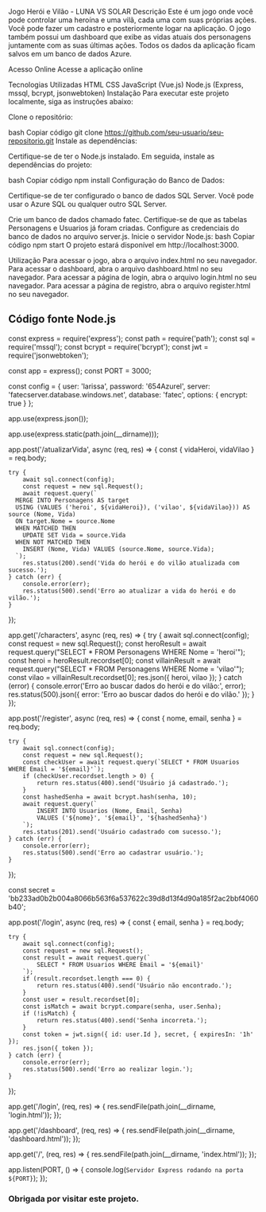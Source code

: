 Jogo Herói e Vilão - LUNA VS SOLAR
Descrição
Este é um jogo onde você pode controlar uma heroína e uma vilã, cada uma com suas próprias ações. Você pode fazer um cadastro e posteriormente logar na aplicação. O jogo também possui um dashboard que exibe as vidas atuais dos personagens juntamente com as suas últimas ações. Todos os dados da aplicação ficam salvos em um banco de dados Azure.

Acesso Online
Acesse a aplicação online

Tecnologias Utilizadas
HTML
CSS
JavaScript (Vue.js)
Node.js (Express, mssql, bcrypt, jsonwebtoken)
Instalação
Para executar este projeto localmente, siga as instruções abaixo:

Clone o repositório:

bash
Copiar código
git clone https://github.com/seu-usuario/seu-repositorio.git
Instale as dependências:

Certifique-se de ter o Node.js instalado. Em seguida, instale as dependências do projeto:

bash
Copiar código
npm install
Configuração do Banco de Dados:

Certifique-se de ter configurado o banco de dados SQL Server. Você pode usar o Azure SQL ou qualquer outro SQL Server.

Crie um banco de dados chamado fatec.
Certifique-se de que as tabelas Personagens e Usuarios já foram criadas.
Configure as credenciais do banco de dados no arquivo server.js.
Inicie o servidor Node.js:
bash
Copiar código
npm start
O projeto estará disponível em http://localhost:3000.

Utilização
Para acessar o jogo, abra o arquivo index.html no seu navegador.
Para acessar o dashboard, abra o arquivo dashboard.html no seu navegador.
Para acessar a página de login, abra o arquivo login.html no seu navegador.
Para acessar a página de registro, abra o arquivo register.html no seu navegador.

## Código fonte Node.js
const express = require('express');
const path = require('path');
const sql = require('mssql');
const bcrypt = require('bcrypt');
const jwt = require('jsonwebtoken');

const app = express();
const PORT = 3000;

const config = {
    user: 'larissa',
    password: '654Azurel',
    server: 'fatecserver.database.windows.net',
    database: 'fatec',
    options: {
        encrypt: true
    }
};

app.use(express.json());

app.use(express.static(path.join(__dirname)));

app.post('/atualizarVida', async (req, res) => {
    const { vidaHeroi, vidaVilao } = req.body;

    try {
        await sql.connect(config);
        const request = new sql.Request();
        await request.query(`
      MERGE INTO Personagens AS target
      USING (VALUES ('heroi', ${vidaHeroi}), ('vilao', ${vidaVilao})) AS source (Nome, Vida)
      ON target.Nome = source.Nome
      WHEN MATCHED THEN
        UPDATE SET Vida = source.Vida
      WHEN NOT MATCHED THEN
        INSERT (Nome, Vida) VALUES (source.Nome, source.Vida);
      `);
        res.status(200).send('Vida do herói e do vilão atualizada com sucesso.');
    } catch (err) {
        console.error(err);
        res.status(500).send('Erro ao atualizar a vida do herói e do vilão.');
    }
});

app.get('/characters', async (req, res) => {
    try {
        await sql.connect(config);
        const request = new sql.Request();
        const heroResult = await request.query("SELECT * FROM Personagens WHERE Nome = 'heroi'");
        const heroi = heroResult.recordset[0];
        const villainResult = await request.query("SELECT * FROM Personagens WHERE Nome = 'vilao'");
        const vilao = villainResult.recordset[0];
        res.json({ heroi, vilao });
    } catch (error) {
        console.error('Erro ao buscar dados do herói e do vilão:', error);
        res.status(500).json({ error: 'Erro ao buscar dados do herói e do vilão.' });
    }
});

app.post('/register', async (req, res) => {
    const { nome, email, senha } = req.body;

    try {
        await sql.connect(config);
        const request = new sql.Request();
        const checkUser = await request.query(`SELECT * FROM Usuarios WHERE Email = '${email}'`);
        if (checkUser.recordset.length > 0) {
            return res.status(400).send('Usuário já cadastrado.');
        }
        const hashedSenha = await bcrypt.hash(senha, 10);
        await request.query(`
            INSERT INTO Usuarios (Nome, Email, Senha)
            VALUES ('${nome}', '${email}', '${hashedSenha}')
        `);
        res.status(201).send('Usuário cadastrado com sucesso.');
    } catch (err) {
        console.error(err);
        res.status(500).send('Erro ao cadastrar usuário.');
    }
});

const secret = 'bb233ad0b2b004a8066b563f6a537622c39d8d13f4d90a185f2ac2bbf4060b40';

app.post('/login', async (req, res) => {
    const { email, senha } = req.body;

    try {
        await sql.connect(config);
        const request = new sql.Request();
        const result = await request.query(`
            SELECT * FROM Usuarios WHERE Email = '${email}'
        `);
        if (result.recordset.length === 0) {
            return res.status(400).send('Usuário não encontrado.');
        }
        const user = result.recordset[0];
        const isMatch = await bcrypt.compare(senha, user.Senha);
        if (!isMatch) {
            return res.status(400).send('Senha incorreta.');
        }
        const token = jwt.sign({ id: user.Id }, secret, { expiresIn: '1h' });
        res.json({ token });
    } catch (err) {
        console.error(err);
        res.status(500).send('Erro ao realizar login.');
    }
});

app.get('/login', (req, res) => {
    res.sendFile(path.join(__dirname, 'login.html'));
});

app.get('/dashboard', (req, res) => {
    res.sendFile(path.join(__dirname, 'dashboard.html'));
});

app.get('/', (req, res) => {
    res.sendFile(path.join(__dirname, 'index.html'));
});

app.listen(PORT, () => {
    console.log(`Servidor Express rodando na porta ${PORT}`);
});

### Obrigada por visitar este projeto.